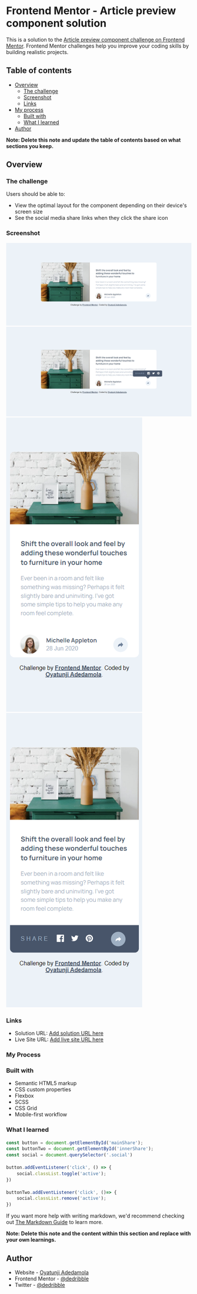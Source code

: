 # Frontend Mentor - Article preview component solution

This is a solution to the [Article preview component challenge on Frontend Mentor](https://www.frontendmentor.io/challenges/article-preview-component-dYBN_pYFT). Frontend Mentor challenges help you improve your coding skills by building realistic projects. 

## Table of contents

- [Overview](#overview)
  - [The challenge](#the-challenge)
  - [Screenshot](#screenshot)
  - [Links](#links)
- [My process](#my-process)
  - [Built with](#built-with)
  - [What I learned](#what-i-learned)
- [Author](#author)

**Note: Delete this note and update the table of contents based on what sections you keep.**

## Overview

### The challenge

Users should be able to:

- View the optimal layout for the component depending on their device's screen size
- See the social media share links when they click the share icon

### Screenshot

![WEB VIEW](./images/web.png)
![ACTIVE WEB VIEW](./images/active-web.png)
![MOBILE VIEW](./images/mobile.png)
![ACTIVE-MOBILE VIEW](./images/active-mobile.png)


### Links

- Solution URL: [Add solution URL here](https://your-solution-url.com)
- Live Site URL: [Add live site URL here](https://your-live-site-url.com)

### My Process

### Built with

- Semantic HTML5 markup
- CSS custom properties
- Flexbox
- SCSS
- CSS Grid
- Mobile-first workflow


### What I learned

```js
const button = document.getElementById('mainShare');
const buttonTwo = document.getElementById('innerShare');
const social = document.querySelector('.social')

button.addEventListener('click', () => {
    social.classList.toggle('active');
})

buttonTwo.addEventListener('click', ()=> {
    social.classList.remove('active');
})
```

If you want more help with writing markdown, we'd recommend checking out [The Markdown Guide](https://www.markdownguide.org/) to learn more.

**Note: Delete this note and the content within this section and replace with your own learnings.**


## Author

- Website - [Oyatunji Adedamola](https://github.com/dedribble)
- Frontend Mentor - [@dedribble](https://www.frontendmentor.io/profile/dedribble)
- Twitter - [@dedribble](https://www.twitter.com/dedribble)



